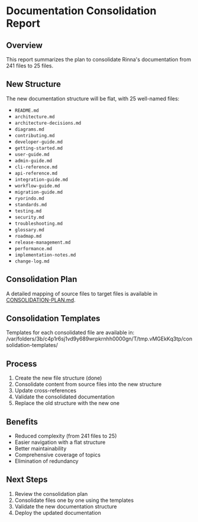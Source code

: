 # Documentation Consolidation Report

## Overview
This report summarizes the plan to consolidate Rinna's documentation from 241 files to 25 files.

## New Structure
The new documentation structure will be flat, with 25 well-named files:

- `README.md`
- `architecture.md`
- `architecture-decisions.md`
- `diagrams.md`
- `contributing.md`
- `developer-guide.md`
- `getting-started.md`
- `user-guide.md`
- `admin-guide.md`
- `cli-reference.md`
- `api-reference.md`
- `integration-guide.md`
- `workflow-guide.md`
- `migration-guide.md`
- `ryorindo.md`
- `standards.md`
- `testing.md`
- `security.md`
- `troubleshooting.md`
- `glossary.md`
- `roadmap.md`
- `release-management.md`
- `performance.md`
- `implementation-notes.md`
- `change-log.md`

## Consolidation Plan
A detailed mapping of source files to target files is available in [CONSOLIDATION-PLAN.md](./CONSOLIDATION-PLAN.md).

## Consolidation Templates
Templates for each consolidated file are available in: /var/folders/3b/c4p1r6sj1vd9y689wrpkrnhh0000gn/T/tmp.vMGEkKq3tp/consolidation-templates/

## Process
1. Create the new file structure (done)
2. Consolidate content from source files into the new structure
3. Update cross-references
4. Validate the consolidated documentation
5. Replace the old structure with the new one

## Benefits
- Reduced complexity (from 241 files to 25)
- Easier navigation with a flat structure
- Better maintainability
- Comprehensive coverage of topics
- Elimination of redundancy

## Next Steps
1. Review the consolidation plan
2. Consolidate files one by one using the templates
3. Validate the new documentation structure
4. Deploy the updated documentation
